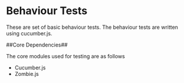 Behaviour Tests
===============

These are set of basic behaviour tests. The behaviour tests are written using cucumber.js.

##Core Dependencies##

The core modules used for testing are as follows

- Cucumber.js
- Zombie.js